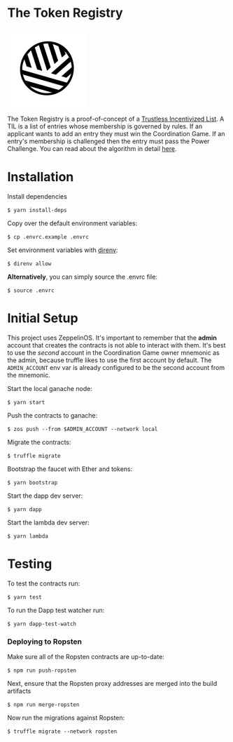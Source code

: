 # The Token Registry

[![Logo](medx-protocol.png)](https://medxprotocol.com/)

The Token Registry is a proof-of-concept of a [Trustless Incentivized List](https://medium.com/medxprotocol/a-tcr-protocol-design-for-objective-content-6abb04aac027).  A TIL is a list of entries whose membership is governed by rules.  If an applicant wants to add an entry they must win the Coordination Game.  If an entry's membership is challenged then the entry must pass the Power Challenge.  You can read about the algorithm in detail [here](https://medium.com/medxprotocol/a-tcr-protocol-design-for-objective-content-6abb04aac027).

# Installation

Install dependencies

```
$ yarn install-deps
```

Copy over the default environment variables:

```
$ cp .envrc.example .envrc
```

Set environment variables with [direnv](https://direnv.net/):

```
$ direnv allow
```

**Alternatively**, you can simply source the .envrc file:

```
$ source .envrc
```

# Initial Setup

This project uses ZeppelinOS.  It's important to remember that the **admin** account that creates the contracts is not able to interact with them. It's best to use the *second* account in the Coordination Game owner mnemonic as the admin, because truffle likes to use the first account by default.  The `ADMIN_ACCOUNT` env var is already configured to be the second account from the mnemonic.

Start the local ganache node:

```
$ yarn start
```

Push the contracts to ganache:

```
$ zos push --from $ADMIN_ACCOUNT --network local
```

Migrate the contracts:

```
$ truffle migrate
```

Bootstrap the faucet with Ether and tokens:

```
$ yarn bootstrap
```

Start the dapp dev server:

```
$ yarn dapp
```

Start the lambda dev server:

```
$ yarn lambda
```

# Testing

To test the contracts run:

```
$ yarn test
```

To run the Dapp test watcher run:

```
$ yarn dapp-test-watch
```

### Deploying to Ropsten

Make sure all of the Ropsten contracts are up-to-date:

```
$ npm run push-ropsten
```

Next, ensure that the Ropsten proxy addresses are merged into the build artifacts

```
$ npm run merge-ropsten
```

Now run the migrations against Ropsten:

```
$ truffle migrate --network ropsten
```
